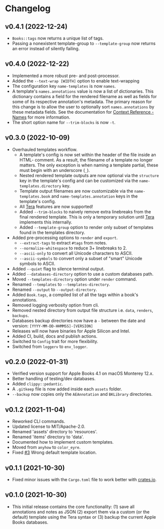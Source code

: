 # Changelog

## v0.4.1 (2022-12-24)

- `Books::tags` now returns a unique list of tags.
- Passing a nonexistent template-group to `--template-group` now returns an
  error instead of silently failing.

## v0.4.0 (2022-12-22)

- Implemented a more robust pre- and post-processor.
- Added the `--text-wrap [WIDTH]` option to enable text-wrapping
- The configuration key `name-templates` is now `names`.
- A template's `names.annotations` value is now a list of dictionaries. This
  dictionary contains a field for the rendered filename as well as fields
  for some of its respective annotation's metadata. The primary reason for
  this change is to allow the user to optionally sort `names.annotations` by
  these metadata fields. See the documentation for
  [Context Reference - Names][names] for more information.
- The short option name for `--trim-blocks` is now `-t`.

## v0.3.0 (2022-10-09)

- Overhauled templates workflow.
  - A template's config is now set within the header of the file inside an HTML-
    comment. As a result, the filename of a template no longer matters. The
    only exception is when naming a template partial, these must begin with an
    underscore (`_`).
  - Nested rendered template outputs are now optional via the `structure` key in
    the template's config and can be customized via the
    `name-templates.directory` key.
  - Template output filenames are now customizable via the `name-templates.book`
    and `name-templates.annotation` keys in the template's config.
  - All [Tera][tera] features are now supported!
  - Added `--trim-blocks` to naively remove extra linebreaks from the final
    rendered template. This is only a temporary solution until [Tera][tera]
    implements this internally.
  - Added `--template-group` option to render only subset of templates found in
    the templates directory.
- Added pre-processing options to `render` and `export`.
  - `--extract-tags` to extract `#tags` from notes.
  - `--normalize-whitespace` to reduce 3+ linebreaks to 2.
  - `--ascii-only` to convert all Unicode characters to ASCII.
  - `--ascii-symbols` to convert only a subset of "smart" Unicode symbols to ASCII.
- Added `--quiet` flag to silence terminal output.
- Added `--databases-directory` option to use a custom databases path.
- Moved `--templates-directory` option under `render` command.
- Renamed `--templates` to `--templates-directory`.
- Renamed `--output` to `--output-directory`.
- Added `Book.tags`, a compiled list of all the tags within a book's annotations.
- Removed logging verbosity option from cli.
- Removed nested directory from output file structure i.e. `data`, `renders`,
  `backups`.
- Databases backup directories now have a `-` between the date and version:
  `[YYYY-MM-DD-HHMMSS]-[VERSION]`
- Releases will now have binaries for Apple Silicon and Intel.
- Added CI, build, docs and publish actions.
- Switched to `Config` trait for more flexibility.
- Switched from `loggerv` to `env_logger`.

## v0.2.0 (2022-01-31)

- Verified version support for Apple Books 4.1 on macOS Monterey 12.x.
- Better handling of testing/dev databases.
- Added `clippy::pedantic`.
- A `.gitkeep` file is now added inside each `assets` folder.
- `--backup` now copies only the `AEAnnotation` and `BKLibrary` directories.

## v0.1.2 (2021-11-04)

- Reworked CLI commands.
- Updated license to MIT/Apache-2.0.
- Renamed 'assets' directory to 'resources'.
- Renamed 'items' directory to 'data'.
- Documented how to implement custom templates.
- Moved from `anyhow` to `color_eyre`.
- Fixed [#3][#3] Wrong default template
  location.

## v0.1.1 (2021-10-30)

- Fixed minor issues with the `Cargo.toml` file to work better with
  [crates.io][crates-io].

## v0.1.0 (2021-10-30)

- This initial release contains the core functionality: (1) save all annotations
  and notes as JSON (2) export them via a custom (or the default) template using
  the Tera syntax or (3) backup the current Apple Books databases.

[#3]: https://github.com/tnahs/readstor/issues/3
[crates-io]: https://crates.io
[names]: https://tnahs.github.io/readstor/latest/01-templates/06-03-names.html
[tera]: https://tera.netlify.app/
